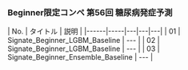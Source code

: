 ### Beginner限定コンペ 第56回 糖尿病発症予測
|  No. | タイトル | 説明 |
|------|-----|---|---|---|
| 01   | Signate_Beginner_LGBM_Baseline   | ---   |
| 02   | Signate_Beginner_LGBM_Baseline   | ---   |
| 03   | Signate_Beginner_Ensemble_Baseline    | ---   |